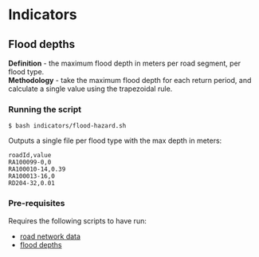 # Indicators
## Flood depths

**Definition** - the maximum flood depth in meters per road segment, per flood type.  
**Methodology** - take the maximum flood depth for each return period, and calculate a single value using the trapezoidal rule.

### Running the script
```
$ bash indicators/flood-hazard.sh
```

Outputs a single file per flood type with the max depth in meters:

``` csv
roadId,value
RA100099-0,0
RA100010-14,0.39
RA100013-16,0
RD204-32,0.01
```

### Pre-requisites
Requires the following scripts to have run:

* [road network data](../road-network)
* [flood depths](../floods)
